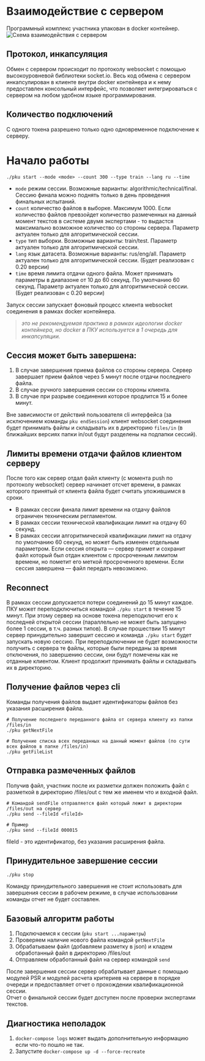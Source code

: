 # Взаимодействие с сервером

Программный комплекс участника упакован в docker контейнер.
![Схема взаимодействия с сервером](https://i.imgur.com/VoECF3J.png)

## Протокол, инкапсуляция

Обмен с сервером происходит по протоколу websocket с помощью высокоуровневой библиотеки socket.io.
Весь код обмена с сервером инкапсулирован в клиенте внутри docker контейнера и к нему предоставлен консольный интерфейс, что позволяет интегрироваться с сервером на любом удобном языке программирования.

## Количество подключений

С одного токена разрешено только одно одновременное подключение к серверу.

# Начало работы

```shell script
./pku start --mode <mode> --count 300 --type train --lang ru --time
```

-   `mode` режим сессии. Возможные варианты: algorithmic/technical/final. Сессию финала можно поднять только в день проведения финальных испытаний.
-   `count` количество файлов в выборке. Максимум 1000. Если количество файлов превзойдет количество размеченных на данный момент текстов в системе двумя экспертами - то выдастся максимально возможное количество со стороны сервера. Параметр актуален только для алгоритмической сессии.
-   `type` тип выборки. Возможные варианты: train/test. Параметр актуален только для алгоритмической сессии.
-   `lang` язык датасета. Возможные варианты: rus/eng/all. Параметр актуален только для алгоритмической сессии. (Будет реализован с 0.20 версии)
-   `time` время лимита отдачи одного файла. Может принимать параметры в диапазоне от 10 до 60 секунд. По умолчанию 60 секунд. Параметр актуален только для алгоритмической сессии. (Будет реализован с 0.20 версии)

Запуск сессии запускает фоновый процесс клиента websocket соединения в рамках docker контейнера.

> _это не рекомендуемая практика в рамках идеологии docker контейнера, но docker в ПКУ используется в 1 очередь для инкапсуляции._

## Сессия может быть завершена:

1. В случае завершения приема файлов со стороны сервера. Сервер завершает прием файлов через 5 минут после отдачи последнего файла.
2. В случае ручного завершения сессии со стороны клиента.
3. В случае при разрыве соединения которое продлится 15 и более минут.

Вне зависимости от действий пользователя cli интерфейса (за исключением команды `pku endSession`) клиент websocket соединения будет принимать файлы и складывать их в директорию `files/in` (в ближайших версиях папки in/out будут разделены на подпапки сессий).

## Лимиты времени отдачи файлов клиентом серверу

После того как сервер отдал файл клиенту (с момента push по протоколу websocket) сервер начинает отсчет времени, в рамках которого принятый от клиента файла будет считать уложившимся в сроки.

-   В рамках сессии финала лимит времени на отдачу файлов ограничен техническим регламентом.
-   В рамках сессии технической квалификации лимит на отдачу 60 секунд.
-   В рамках сессии алгоритмической квалификации лимит на отдачу по умолчанию 60 секунд, но может быть изменен отдельным параметром.
    Если сессия открыта — сервер примет и сохранит файл который был отдан клиентом с просроченным лимитом времени, но пометит его меткой просроченного времени. Если сессия завершена — файл передать невозможно.

## Reconnect

В рамках сессии допускается потери соединений до 15 минут каждое. ПКУ может переподключиться командой `./pku start` в течение 15 минут. При этому сервер на основе токена переподключит его к последней открытой сессии (параллельно не может быть запущено более 1 сессии, в т.ч. разных типов). В случае прошествии 15 минут сервер принудительно завершит сессию и команда `./pku start` будет запускать новую сессию.
При переподключении не будет возможности получить с сервера те файлы, которые были переданы за время отключения, по завершению сессии, они будут помечены как не отданные клиентом. Клиент продолжит принимать файлы и складывать их в директорию.

## Получение файлов через cli

Команды получения файлов выдает идентификаторы файлов без указания расширения файла.

```shell script
# Получение последнего переданного файла от сервера клиенту из папки /files/in
./pku getNextFile

# Получение списка всех переданных на данный момент файлов (по сути всех файлов в папке /files/in)
./pku getFileList
```

## Отправка размеченных файлов

Получив файл, участник после их разметки должен положить файл с разметкой в директорию /files/out с тем же именем что и входной файл.

```shell script
# Командой sendFile отправляется файл который лежит в директории /files/out на сервер
./pku send --fileId <fileId>

# Пример
./pku send --fileId 000015
```

fileId - это идентификатор, без указания расширения файла.

## Принудительное завершение сессии

```shell script
./pku stop
```
Команду принудительного завершения не стоит использовать для завершения сессии в рабочем режиме, в случае использовании команды отчет не будет составлен.

## Базовый алгоритм работы
1. Подключаемся к сессии (`pku start ...параметры`)
2. Проверяем наличие нового файла командой `getNextFile`
3. Обрабатываем файл (добавляем разметку в json) и кладем обработанный файл в директорию /files/out
4. Отправляем обработанный файл на сервер командой `send`

После завершения сессии сервер обрабатывает данные с помощью модулей PSR и модулей расчета критериев на сервере в порядке очереди и предоставляет отчет о прохождении квалификационной сессии.  
Отчет о финальной сессии будет доступен после проверки экспертами текстов.

## Диагностика неполадок
1. `docker-compose logs` может выдать дополнительную информацию если что-то пошло не так.
2. Запустите `docker-compose up -d --force-recreate`
